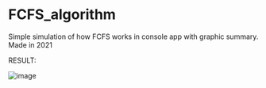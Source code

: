 # FCFS_algorithm
Simple simulation of how FCFS works in console app with graphic summary. Made in 2021

RESULT:

![image](https://user-images.githubusercontent.com/72551592/160149848-f38f359a-4108-4ebb-8bbf-160896cfd7cc.png)
